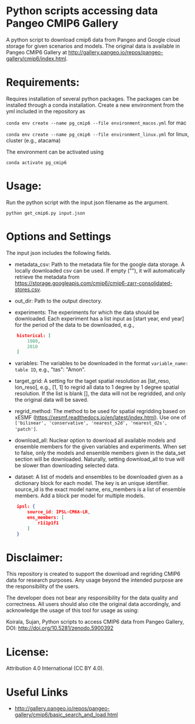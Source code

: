 # Python scripts accessing data Pangeo CMIP6 Gallery

A python script to download cmip6 data from Pangeo and Google cloud storage for given scenarios and models. The original data is available in Pangeo CMIP6 Gallery at http://gallery.pangeo.io/repos/pangeo-gallery/cmip6/index.html.

# Requirements:

Requires installation of several python packages. The packages can be installed through a conda installation. Create a new environment from the yml included in the repository as

```conda env create --name pg_cmip6 --file environment_macos.yml``` for mac

```conda env create --name pg_cmip6 --file environment_linux.yml``` for linux, cluster (e.g., atacama)

The environment can be activated using

```conda activate pg_cmip6```

# Usage:
Run the python script with the input json filename as the argument.

```python get_cmip6.py input.json```

# Options and Settings

The input json includes the following fields.

- metadata_csv: Path to the metadata file for the google data storage. A locally downloaded csv can be used. If empty (""), it will automatically retrieve the metadata from https://storage.googleapis.com/cmip6/cmip6-zarr-consolidated-stores.csv.

- out_dir: Path to the output directory.

- experiments: The experiments for which the data should be downloaded. Each experiment has a list input as [start year, end year] for the period of the data to be downloaded, e.g.,

```json
    historical: [
        1980,
        2010
    ]
```

- variables: The variables to be downloaded in the format ```variable_name: table ID```, e.g., "tas": "Amon".

- target_grid: A setting for the taget spatial resolution as [lat_reso, lon_reso], e.g., [1, 1] to regrid all data to 1 degree by 1 degree spatial resolution. If the list is blank [], the data will not be regridded, and only the original data will be saved.

- regrid_method: The method to be used for spatial regridding based on xESMF (https://xesmf.readthedocs.io/en/latest/index.html). Use one of ```['bilinear', 'conservative', 'nearest_s2d', 'nearest_d2s', 'patch']```.

- download_all: Nuclear option to download all available models and ensemble members for the given variables and experiments. When set to false, only the models and ensemble members given in the data_set section will be downloaded. Naturally, setting download_all to true will be slower than downloading selected data.

- dataset: A list of models and ensembles to be downloaded given as a dictionary block for each model. The key is an unique identifier. source_id is the exact model name, ens_members is a list of ensemble members. Add a block per model for multiple models.

```json
    ipsl: {
        source_id: IPSL-CM6A-LR,
        ens_members: [
            r1i1p1f1
        ]
    }
```

# Disclaimer:

This repository is created to support the download and regriding CMIP6 data for research purposes. Any usage beyond the intended purpose are the responsibility of the users.

The developer does not bear any responsibility for the data quality and correctness. All users should also cite the original data accordingly, and acknowledge the usage of this tool for usage as using:

Koirala, Sujan, Python scripts to access CMIP6 data from Pangeo Gallery, DOI: http://doi.org/10.5281/zenodo.5900392



# License: 

Attribution 4.0 International (CC BY 4.0).

# Useful Links

- http://gallery.pangeo.io/repos/pangeo-gallery/cmip6/basic_search_and_load.html